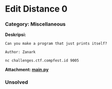 # Edit Distance 0
### Category: Miscellaneous

**Deskripsi:**
```
Can you make a program that just prints itself?

Author: Zanark

nc challenges.ctf.compfest.id 9005
```
**Attachment: [main.py](https://github.com/FieryBanana101/COMPFEST-16_TeamBaruBelajarCTF/blob/main/Qualification/Edit%20Distance%200/main%20(2).py)**

### Unsolved
